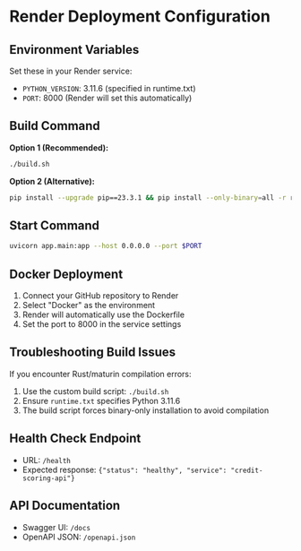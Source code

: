 # Render Deployment Configuration

## Environment Variables
Set these in your Render service:
- `PYTHON_VERSION`: 3.11.6 (specified in runtime.txt)
- `PORT`: 8000 (Render will set this automatically)

## Build Command
**Option 1 (Recommended):**
```bash
./build.sh
```

**Option 2 (Alternative):**
```bash
pip install --upgrade pip==23.3.1 && pip install --only-binary=all -r requirements.txt
```

## Start Command
```bash
uvicorn app.main:app --host 0.0.0.0 --port $PORT
```

## Docker Deployment
1. Connect your GitHub repository to Render
2. Select "Docker" as the environment
3. Render will automatically use the Dockerfile
4. Set the port to 8000 in the service settings

## Troubleshooting Build Issues

If you encounter Rust/maturin compilation errors:
1. Use the custom build script: `./build.sh`
2. Ensure `runtime.txt` specifies Python 3.11.6
3. The build script forces binary-only installation to avoid compilation

## Health Check Endpoint
- URL: `/health`
- Expected response: `{"status": "healthy", "service": "credit-scoring-api"}`

## API Documentation
- Swagger UI: `/docs`
- OpenAPI JSON: `/openapi.json`
